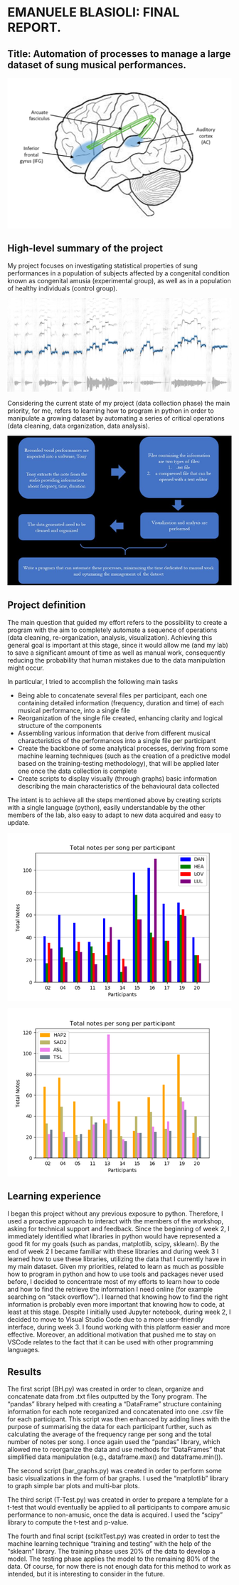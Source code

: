 # EMANUELE BLASIOLI: FINAL REPORT. 

## Title: Automation of processes to manage a large dataset of sung musical performances. 

![](https://github.com/mtl-brainhack-school-2019/EmanueleB/blob/master/screenshots/Congenital%20Amusia.png)

## High-level summary of the project
  My project focuses on investigating statistical properties of sung performances in a population of subjects affected by a congenital condition known as congenital amusia (experimental group), as well as in a population of healthy individuals (control group).  

![](https://github.com/mtl-brainhack-school-2019/EmanueleB/blob/master/screenshots/c3.JPG)

Considering the current state of my project (data collection phase) the main priority, for me, refers to learning how to program in python in order to manipulate a growing dataset by automating a series of critical operations (data cleaning, data organization, data analysis). 

![](https://github.com/mtl-brainhack-school-2019/EmanueleB/blob/master/screenshots/flow%20chart.JPG)


## Project definition
  The main question that guided my effort refers to the possibility to create a program with the aim to completely automate a sequence of operations (data cleaning, re-organization, analysis, visualization). Achieving this general goal is important at this stage, since it would allow me (and my lab) to save a significant amount of time as well as manual work, consequently reducing the probability that human mistakes due to the data manipulation might occur.
  
In particular, I tried to accomplish the following main tasks
-	Being able to concatenate several files per participant, each one containing detailed information (frequency, duration and time) of each musical performance, into a single file
-	Reorganization of the single file created, enhancing clarity and logical structure of the components 
-	Assembling various information that derive from different musical characteristics of the performances into a single file per participant
-	Create the backbone of some analytical processes, deriving from some machine learning techniques (such as the creation of a predictive model based on the training-testing methodology), that will be applied later one once the data collection is complete
-	Create scripts to display visually (through graphs) basic information describing the main characteristics of the behavioural data collected

The intent is to achieve all the steps mentioned above by creating scripts with a single language (python), easily understandable by the other members of the lab, also easy to adapt to new data acquired and easy to update. 

![](https://github.com/mtl-brainhack-school-2019/EmanueleB/blob/master/graphs/graph3.png)

![](https://github.com/mtl-brainhack-school-2019/EmanueleB/blob/master/graphs/graph4.png)

## Learning experience
  I began this project without any previous exposure to python. Therefore, I used a proactive approach to interact with the members of the workshop, asking for technical support and feedback. 
Since the beginning of week 2, I immediately identified what libraries in python would have represented a good fit for my goals (such as pandas, matplotlib, scipy, sklearn). By the end of week 2 I became familiar with these libraries and during week 3 I learned how to use these libraries, utilizing the data that I currently have in my main dataset. Given my priorities, related to learn as much as possible how to program in python and how to use tools and packages never used before, I decided to concentrate most of my efforts to learn how to code and how to find the retrieve the information I need online (for example searching on “stack overflow”). I learned that knowing how to find the right information is probably even more important that knowing how to code, at least at this stage. 
Despite I initially used Jupyter notebook, during week 2, I decided to move to Visual Studio Code due to a more user-friendly interface, during week 3. I found working with this platform easier and more effective. Moreover, an additional motivation that pushed me to stay on VSCode relates to the fact that it can be used with other programming languages. 

## Results 
  The first script (BH.py) was created in order to clean, organize and concatenate data from .txt files outputted by the Tony program. The “pandas” library helped with creating a “DataFrame” structure containing information for each note reorganized and concatenated into one .csv file for each participant. This script was then enhanced by adding lines with the purpose of summarising the data for each participant further, such as calculating the average of the frequency range per song and the total number of notes per song. I once again used the “pandas” library, which allowed me to reorganize the data and use methods for “DataFrames” that simplified data manipulation (e.g., dataframe.max() and dataframe.min()). 

  The second script (bar_graphs.py) was created in order to perform some basic visualizations in the form of bar graphs. I used the “matplotlib” library to graph simple bar plots and multi-bar plots. 

  The third script (T-Test.py) was created in order to prepare a template for a t-test that would eventually be applied to all participants to compare amusic performance to non-amusic, once the data is acquired. I used the “scipy” library to compute the t-test and p-value.

  The fourth and final script (scikitTest.py) was created in order to test the machine learning technique “training and testing” with the help of the “sklearn” library. The training phase uses 20% of the data to develop a model. The testing phase applies the model to the remaining 80% of the data. Of course, for now there is not enough data for this method to work as intended, but it is interesting to consider in the future.





